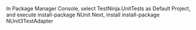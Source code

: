 In Package Manager Console, select TestNinja.UnitTests as Default Project, and execute
install-package NUnit
Next, install
install-package NUnit3TestAdapter

